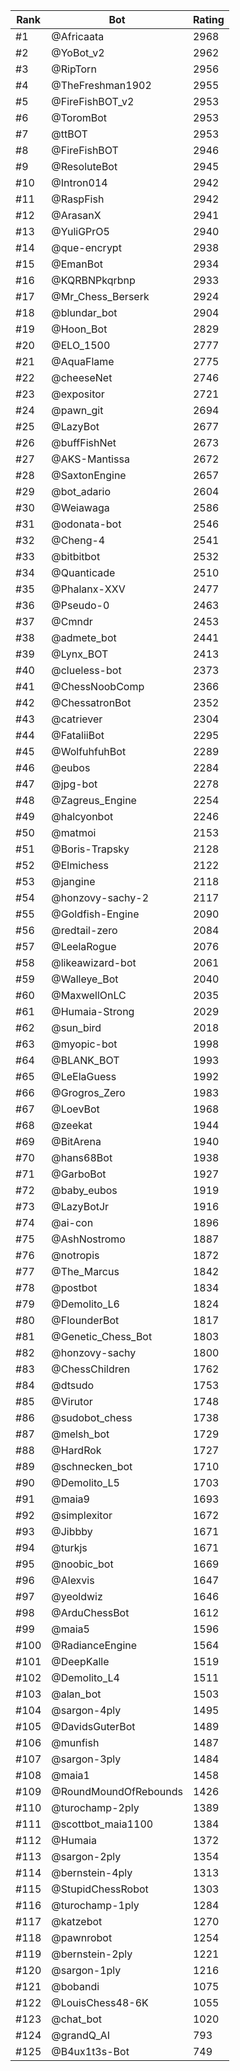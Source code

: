 Rank|Bot|Rating
---|---|---
#1|@Africaata|2968
#2|@YoBot_v2|2962
#3|@RipTorn|2956
#4|@TheFreshman1902|2955
#5|@FireFishBOT_v2|2953
#6|@ToromBot|2953
#7|@ttBOT|2953
#8|@FireFishBOT|2946
#9|@ResoluteBot|2945
#10|@Intron014|2942
#11|@RaspFish|2942
#12|@ArasanX|2941
#13|@YuliGPrO5|2940
#14|@que-encrypt|2938
#15|@EmanBot|2934
#16|@KQRBNPkqrbnp|2933
#17|@Mr_Chess_Berserk|2924
#18|@blundar_bot|2904
#19|@Hoon_Bot|2829
#20|@ELO_1500|2777
#21|@AquaFlame|2775
#22|@cheeseNet|2746
#23|@expositor|2721
#24|@pawn_git|2694
#25|@LazyBot|2677
#26|@buffFishNet|2673
#27|@AKS-Mantissa|2672
#28|@SaxtonEngine|2657
#29|@bot_adario|2604
#30|@Weiawaga|2586
#31|@odonata-bot|2546
#32|@Cheng-4|2541
#33|@bitbitbot|2532
#34|@Quanticade|2510
#35|@Phalanx-XXV|2477
#36|@Pseudo-0|2463
#37|@Cmndr|2453
#38|@admete_bot|2441
#39|@Lynx_BOT|2413
#40|@clueless-bot|2373
#41|@ChessNoobComp|2366
#42|@ChessatronBot|2352
#43|@catriever|2304
#44|@FataliiBot|2295
#45|@WolfuhfuhBot|2289
#46|@eubos|2284
#47|@jpg-bot|2278
#48|@Zagreus_Engine|2254
#49|@halcyonbot|2246
#50|@matmoi|2153
#51|@Boris-Trapsky|2128
#52|@Elmichess|2122
#53|@jangine|2118
#54|@honzovy-sachy-2|2117
#55|@Goldfish-Engine|2090
#56|@redtail-zero|2084
#57|@LeelaRogue|2076
#58|@likeawizard-bot|2061
#59|@Walleye_Bot|2040
#60|@MaxwellOnLC|2035
#61|@Humaia-Strong|2029
#62|@sun_bird|2018
#63|@myopic-bot|1998
#64|@BLANK_BOT|1993
#65|@LeElaGuess|1992
#66|@Grogros_Zero|1983
#67|@LoevBot|1968
#68|@zeekat|1944
#69|@BitArena|1940
#70|@hans68Bot|1938
#71|@GarboBot|1927
#72|@baby_eubos|1919
#73|@LazyBotJr|1916
#74|@ai-con|1896
#75|@AshNostromo|1887
#76|@notropis|1872
#77|@The_Marcus|1842
#78|@postbot|1834
#79|@Demolito_L6|1824
#80|@FlounderBot|1817
#81|@Genetic_Chess_Bot|1803
#82|@honzovy-sachy|1800
#83|@ChessChildren|1762
#84|@dtsudo|1753
#85|@Virutor|1748
#86|@sudobot_chess|1738
#87|@melsh_bot|1729
#88|@HardRok|1727
#89|@schnecken_bot|1710
#90|@Demolito_L5|1703
#91|@maia9|1693
#92|@simplexitor|1672
#93|@Jibbby|1671
#94|@turkjs|1671
#95|@noobic_bot|1669
#96|@Alexvis|1647
#97|@yeoldwiz|1646
#98|@ArduChessBot|1612
#99|@maia5|1596
#100|@RadianceEngine|1564
#101|@DeepKalle|1519
#102|@Demolito_L4|1511
#103|@alan_bot|1503
#104|@sargon-4ply|1495
#105|@DavidsGuterBot|1489
#106|@munfish|1487
#107|@sargon-3ply|1484
#108|@maia1|1458
#109|@RoundMoundOfRebounds|1426
#110|@turochamp-2ply|1389
#111|@scottbot_maia1100|1384
#112|@Humaia|1372
#113|@sargon-2ply|1354
#114|@bernstein-4ply|1313
#115|@StupidChessRobot|1303
#116|@turochamp-1ply|1284
#117|@katzebot|1270
#118|@pawnrobot|1254
#119|@bernstein-2ply|1221
#120|@sargon-1ply|1216
#121|@bobandi|1075
#122|@LouisChess48-6K|1055
#123|@chat_bot|1020
#124|@grandQ_AI|793
#125|@B4ux1t3s-Bot|749
